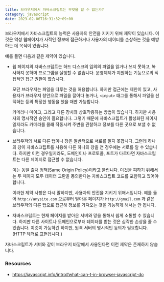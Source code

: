 ```yaml
---
title: 브라우저에서 자바스크립트는 무엇을 할 수 없는가?
category: javascript
date: 2023-02-06T16:31:32+09:00
---
```


브라우저에서 자바스크립트의 능력은 사용자의 안전을 지키기 위해 제약이 있습니다. 이것은 악성 웹페이지가 사적인 정보에 접근하거나 사용자의 데이터를 손상하는 것을 예방하는 데 목적이 있습니다.

예를 들면 다음과 같은 제약이 있습니다.

- 웹 페이지의 자바스크립트는 하드 디스크의 임의의 파일을 읽거나 쓰지 못하고, 복사하지 못하며 프로그램을 실행할 수 없습니다. 운영체제가 지원하는 기능으로의 직접적인 접근 권한이 없습니다.

  모던 브라우저는 파일을 다루는 것을 허용합니다. 하지만 접근에는 제한이 있고, 사용자가 브라우저 창안으로 파일을 끌어다 놓거나, `<input>` 태그를 통해서 파일을 선택하는 등의 특정한 행동을 했을 때만 가능합니다.

  카메라나 마이크, 그리고 다른 장치와 상호작용하는 방법이 있습니다. 하지만 사용자의 명시적인 승인이 필요합니다. 그렇기 때문에 자바스크립트가 활성화된 페이지일지라도 카메라를 몰래 작동시켜 주변을 관찰하고 정보를 다른 곳으로 보낼 수 없습니다.

- 브라우저의 서로 다른 탭이나 창은 일반적으로 서로를 알지 못합니다. 그런데 하나의 창이 자바스크립트를 사용해 다른 하나의 창을 연 경우에는 서로를 알 수 있습니다. 하지만 이런 경우일지라도, 도메인이나 프로토콜, 포트가 다르다면 자바스크립트는 다른 페이지로 접근할 수 없습니다.

  이는 동일 출처 정책(Same Origin Policy)이라고 불립니다. 이것을 피하기 위해서는 두 페이지 모두 데이터 교환을 동의한다는 자바스크립트 코드를 포함하고 있어야 합니다.

  이러한 제약 사항은 다시 말하지만, 사용자의 안전을 지키기 위해서입니다. 예를 들어 `http://anysite.com` 으로부터 받아온 페이지가 `http://gmail.com` 과 같은 브라우저의 다른 탭으로 접근해 정보를 가져오는 것을 가능하게 해서는 안 됩니다.

- 자바스크립트는 현재 페이지를 받아온 서버와 망을 통해서 쉽게 소통할 수 있습니다. 하지만 다른 사이트나 도메인으로부터 데이터를 받는 것은 심각한 손상을 줄 수 있습니다. 이것이 가능하긴 하지만, 원격 서버의 명시적인 동의가 필요합니다. (HTTP 헤더로 표현됩니다.)

자바스크립트가 서버와 같이 브라우저 바깥에서 사용된다면 이런 제약은 존재하지 않습니다.

### Resources

- https://javascript.info/intro#what-can-t-in-browser-javascript-do

